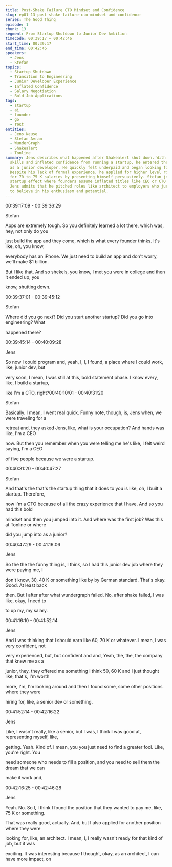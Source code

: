 ```yaml
---
title: Post-Shake Failure CTO Mindset and Confidence
slug: ep01-13-post-shake-failure-cto-mindset-and-confidence
series: The Good Thing
episode: 1
chunk: 13
segment: From Startup Shutdown to Junior Dev Ambition
timecode: 00:39:17 – 00:42:46
start_time: 00:39:17
end_time: 00:42:46
speakers:
  - Jens
  - Stefan
topics:
  - Startup Shutdown
  - Transition to Engineering
  - Junior Developer Experience
  - Inflated Confidence
  - Salary Negotiation
  - Bold Job Applications
tags:
  - startup
  - ai
  - founder
  - go
  - rest
entities:
  - Jens Neuse
  - Stefan Avram
  - WunderGraph
  - Shakealert
  - Tonline
summary: Jens describes what happened after Shakealert shut down. With new programming
  skills and inflated confidence from running a startup, he entered the job market
  as a junior developer. He quickly felt underpaid and began looking for better offers.
  Despite his lack of formal experience, he applied for higher level roles and aimed
  for 70 to 75 K salaries by presenting himself persuasively. Stefan jokes about the
  startup effect where founders assume inflated titles like CEO or CTO too early.
  Jens admits that he pitched roles like architect to employers who just needed someone
  to believe in his enthusiasm and potential.
---
```



00:39:17:09 - 00:39:36:29

Stefan

Apps are extremely tough. So you definitely learned a lot there, which was, hey, not only do you

just build the app and they come, which is what every founder thinks. It's like, oh, you know,

everybody has an iPhone. We just need to build an app and don't worry, we'll make $1 billion.

But I like that. And so shekels, you know, I met you were in college and then it ended up, you

know, shutting down.

00:39:37:01 - 00:39:45:12

Stefan

Where did you go next? Did you start another startup? Did you go into engineering? What

happened there?

00:39:45:14 - 00:40:09:28

Jens

So now I could program and, yeah, I, I, I found, a place where I could work, like, junior dev, but

very soon, I mean, I was still at this, bold statement phase. I know every, like, I build a startup,

like I'm a CTO, right?00:40:10:01 - 00:40:31:20

Stefan

Basically. I mean, I went real quick. Funny note, though, is, Jens when, we were traveling for a

retreat and, they asked Jens, like, what is your occupation? And hands was like, I'm a CEO

now. But then you remember when you were telling me he's like, I felt weird saying, I'm a CEO

of five people because we were a startup.

00:40:31:20 - 00:40:47:27

Stefan

And that's the that's the startup thing that it does to you is like, oh, I built a startup. Therefore,

now I'm a CTO because of all the crazy experience that I have. And so you had this bold

mindset and then you jumped into it. And where was the first job? Was this at Tonline or where

did you jump into as a junior?

00:40:47:29 - 00:41:16:06

Jens

So the the the funny thing is, I think, so I had this junior dev job where they were paying me, I

don't know, 30, 40 K or something like by by German standard. That's okay. Good. At least back

then. But I after after what wundergraph failed. No, after shake failed, I was like, okay, I need to

to up my, my salary.

00:41:16:10 - 00:41:52:14

Jens

And I was thinking that I should earn like 60, 70 K or whatever. I mean, I was very confident, not

very experienced, but, but confident and and, Yeah, the, the, the company that knew me as a

junior, they, they offered me something I think 50, 60 K and I just thought like, that's, I'm worth

more, I'm, I'm looking around and then I found some, some other positions where they were

hiring for, like, a senior dev or something.

00:41:52:14 - 00:42:16:22

Jens

Like, I wasn't really, like a senior, but I was, I think I was good at, representing myself, like,

getting. Yeah. Kind of. I mean, you you just need to find a greater fool. Like, you're right. You

need someone who needs to fill a position, and you need to sell them the dream that we can

make it work and,

00:42:16:25 - 00:42:46:28

Jens

Yeah. No. So I, I think I found the position that they wanted to pay me, like, 75 K or something.

That was really good, actually. And, but I also applied for another position where they were

looking for, like, an architect. I mean, I, I really wasn't ready for that kind of job, but it was

exciting. It was interesting because I thought, okay, as an architect, I can have more impact, on

